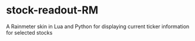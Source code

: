 # stock-readout-RM
A Rainmeter skin in Lua and Python for displaying current ticker information for selected stocks

